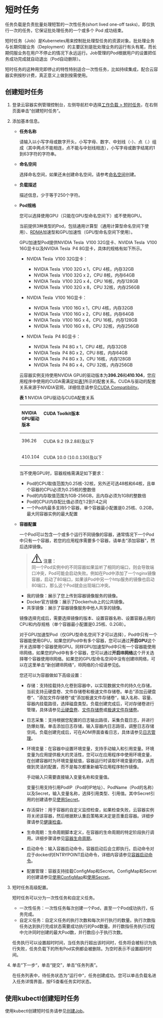 # 短时任务<a name="cci_01_0051"></a>

任务负载是负责批量处理短暂的一次性任务\(short lived one-off tasks\)，即仅执行一次的任务，它保证批处理任务的一个或多个 Pod 成功结束。

短时任务（Job）是Kubernetes用来控制批处理型任务的资源对象。批处理业务与长期伺服业务（Deployment）的主要区别是批处理业务的运行有头有尾，而长期伺服业务在用户不停止的情况下永远运行。Job管理的Pod根据用户的设置把任务成功完成就自动退出（Pod自动删除）。

短时任务的这种用完即停止的特性特别适合一次性任务，比如持续集成，配合云容器实例按秒计费，真正意义上做到按需使用。

## 创建短时任务<a name="section1754218181551"></a>

1.  登录云容器实例管理控制台，左侧导航栏中选择[工作负载 \> 短时任务](https://console.huaweicloud.com/cci/?#/app/workload/job/list)，在右侧页面单击“创建短时任务“。
2.  添加基本信息。
    -   **任务名称**

        请输入以小写字母或数字开头，小写字母、数字、中划线（-）、点（.）组成（其中两点不能相连，点不能与中划线相连），小写字母或数字结尾的1到63字符的字符串。

    -   **命名空间**

        选择命名空间，如果还未创建命名空间，请参考[命名空间](命名空间.md)创建。

    -   **负载描述**

        描述信息，少于等于250个字符。

    -   **Pod规格**

        您可以选择使用GPU（只能在GPU型命名空间下）或不使用GPU。

        当前提供3种类型的Pod，包括通用计算型（通用计算型命名空间下使用）、[RDMA](https://zh.wikipedia.org/wiki/%E8%BF%9C%E7%A8%8B%E7%9B%B4%E6%8E%A5%E5%86%85%E5%AD%98%E8%AE%BF%E9%97%AE)加速型和GPU加速性（GPU型命名空间下使用）。

        GPU加速型Pod提供NVIDIA Tesla  V100 32G显卡、NVIDIA Tesla  V100 16G显卡以及NVIDIA Tesla  P4 8G显卡，具体的规格有如下所示。

        -   NVIDIA Tesla  V100 32G显卡：
            -   NVIDIA Tesla  V100 32G x 1，CPU 4核，内存32GB
            -   NVIDIA Tesla  V100 32G x 2，CPU 8核，内存64GB
            -   NVIDIA Tesla  V100 32G x 4，CPU 16核，内存128GB
            -   NVIDIA Tesla  V100 32G x 8，CPU 32核，内存256GB

        -   NVIDIA Tesla  V100 16G显卡：
            -   NVIDIA Tesla  V100 16G x 1，CPU 4核，内存32GB
            -   NVIDIA Tesla  V100 16G x 2，CPU 8核，内存64GB
            -   NVIDIA Tesla  V100 16G x 4，CPU 16核，内存128GB
            -   NVIDIA Tesla  V100 16G x 8，CPU 32核，内存256GB

        -   NVIDIA Tesla  P4 8G显卡：
            -   NVIDIA Tesla  P4 8G x 1，CPU 4核，内存32GB
            -   NVIDIA Tesla  P4 8G x 2，CPU 8核，内存64GB
            -   NVIDIA Tesla  P4 8G x 3，CPU 16核，内存128GB
            -   NVIDIA Tesla  P4 8G x 4，CPU 32核，内存256GB


        云容器实例支持使用NVIDIA GPU的驱动版本为**396.26**和**410.104**，您应用程序中使用的CUDA需满足如[表1](#table2822104310159)所示的配套关系。CUDA与驱动的配套关系来源于NVIDIA官网，详细信息请参见[CUDA Compatibility](https://docs.nvidia.com/deploy/cuda-compatibility/index.html)。

        **表 1**  NVIDIA GPU驱动与CUDA配套关系

        <a name="table2822104310159"></a>
        <table><thead align="left"><tr id="row17823154311517"><th class="cellrowborder" valign="top" width="15.72%" id="mcps1.2.3.1.1"><p id="p114410478202"><a name="p114410478202"></a><a name="p114410478202"></a>NVIDIA GPU驱动版本</p>
        </th>
        <th class="cellrowborder" valign="top" width="84.28%" id="mcps1.2.3.1.2"><p id="p3823104361519"><a name="p3823104361519"></a><a name="p3823104361519"></a>CUDA Toolkit版本</p>
        </th>
        </tr>
        </thead>
        <tbody><tr id="row4823184321519"><td class="cellrowborder" valign="top" width="15.72%" headers="mcps1.2.3.1.1 "><p id="p10823114312154"><a name="p10823114312154"></a><a name="p10823114312154"></a>396.26</p>
        </td>
        <td class="cellrowborder" valign="top" width="84.28%" headers="mcps1.2.3.1.2 "><p id="p1356832711196"><a name="p1356832711196"></a><a name="p1356832711196"></a>CUDA 9.2 (9.2.88)及以下</p>
        </td>
        </tr>
        <tr id="row482384341513"><td class="cellrowborder" valign="top" width="15.72%" headers="mcps1.2.3.1.1 "><p id="p14823104361510"><a name="p14823104361510"></a><a name="p14823104361510"></a>410.104</p>
        </td>
        <td class="cellrowborder" valign="top" width="84.28%" headers="mcps1.2.3.1.2 "><p id="p3628192518161"><a name="p3628192518161"></a><a name="p3628192518161"></a>CUDA 10.0 (10.0.130)及以下</p>
        </td>
        </tr>
        </tbody>
        </table>

        当不使用GPU时，容器规格需满足如下要求：

        -   Pod的CPU取值范围为0.25核-32核，另外还可选48核和64核，且单个容器的CPU必须为0.25核的整数倍
        -   Pod的内存取值范围为1GB-256GB，且内存必须为1GB的整数倍
        -   Pod的CPU/内存配比值必须在1:2到1:4之间
        -   一个Pod内最多支持5个容器，单个容器最小配置是0.25核、0.2GB，最大同容器实例的最大配置

    -   **容器配置**

        一个Pod可以包含一个或多个运行不同镜像的容器，通常情况下一个Pod中只有一个容器，若您的应用程序需要多个容器，请单击“添加容器“，然后选择镜像。

        >![](public_sys-resources/icon-notice.gif) **注意：**   
        >同一个Pod实例中的不同容器如果监听了相同的端口，则会导致端口冲突，Pod可能会启动失败。例如在Pod中添加了一个nginx镜像容器，启动了80端口，如果该Pod中另一个http服务的镜像也启动80端口，那么这个Pod就会出现端口冲突。  

        -   我的镜像：展示了您上传到容器镜像服务的镜像。
        -   Docker官方镜像：展示了Dockerhub上的公共镜像。
        -   共享镜像：展示了容器镜像服务中他人共享的镜像。

        镜像选择完成后，需要选择镜像的版本、设置容器名称、设置容器占用的CPU和内存规格（单个容器最小配置是0.25核、0.2GB）。

        对于GPU加速型Pod（仅GPU型命名空间下才可以选择），Pod中只有一个容器能使用GPU，如果您的Pod中有多个容器，您可以通过**开启GPU**这个开关选择哪个容器使用GPU。同样GPU加速型Pod中只有一个容器能使用IB网络，如果您的Pod中有多个容器，您可以通过**开启IB网络**这个开关选择哪个容器使用IB网络。如果您的GPU型命名空间中没有创建IB网络，可以在这里单击“新创建IB网络“，IB网络的介绍请参见[6](命名空间.md#li536317258233)。

        您还可以为容器做如下高级设置：

        -   存储：支持挂载持久化卷到容器中，以实现数据文件的持久化存储，当前支持云硬盘卷、文件存储卷和极速文件存储卷。单击“添加云硬盘卷“、“添加文件存储卷“或“添加极速文件存储卷“，输入名称、容量、容器内挂载路径，选择磁盘类型。负载创建完成后，可对存储卷进行管理，具体请参见[云硬盘卷](云硬盘卷.md)、[文件存储卷](文件存储卷.md)或[极速文件存储卷](极速文件存储卷.md)。
        -   日志采集：支持根据您配置的日志输出路径，采集负载日志，并进行防爆处理。单击添加日志存储，输入容器内日志路径，调整日志存储空间。负载创建完成后，可在AOM界面查看日志，具体请参见[日志管理](日志管理.md)。
        -   环境变量：在容器中设置环境变量，支持手动输入和引用变量。环境变量为应用提供极大的灵活性，您可以在应用程序中使用环境变量，在创建容器时为环境变量赋值，容器运行时读取环境变量的值，从而做到灵活的配置，而不是每次都重新编写应用程序制作镜像。

            手动输入只需要直接输入变量名称和变量值。

            变量引用支持引用PodIP（Pod的IP地址）、PodName（Pod的名称）以及Secret，输入变量名称，选择引用类型、引用值。其中Secret引用的创建请参见[使用Secret](使用Secret.md)。

        -   存活探针：用于容器的自定义监控检查，如果检查失败，云容器实例将关闭该容器，然后根据默认重启策略来决定是否重启容器。详细步骤请参见[健康检查](健康检查.md)。
        -   生命周期：生命周期脚本定义，在容器的生命周期的特定阶段执行调用。详细步骤请参见[容器生命周期](容器生命周期.md)。
        -   启动命令：输入容器启动命令，容器启动后会立即执行。启动命令对应于docker的ENTRYPOINT启动命令，详细内容请参见[容器启动命令](容器启动命令.md)。
        -   配置管理：容器支持挂载ConfigMap和Secret。ConfigMap和Secret的创建请参见[使用ConfigMap](使用ConfigMap.md)和[使用Secret](使用Secret.md)。


3.  短时任务高级配置。

    短时任务可以分为一次性任务和自定义任务。

    -   一次性任务：一次性任务每次创建一个Pod，直至一个Pod成功执行，任务完成。
    -   自定义任务：自定义任务的执行次数和每次并行执行的数量。执行次数指任务达到执行完成状态需要成功执行的Pod数量。并行数指任务执行过程中允许同时创建的最大Pod数，并行数应小于执行次数。

    任务执行可以设置超时时间，当任务执行超出该时间时，任务将会被标识为执行失败，任务负载下的所有Pod实例都会被删除。为空时表示不设置超时时间。

4.  单击“下一步“，单击“提交”，单击“任务列表”。

    在任务列表中，待任务状态为“运行中“，任务创建成功。您可以单击负载名进入任务详情界面，按F5查看任务实时状态。


## 使用kubectl创建短时任务<a name="section1127114384291"></a>

使用kubectl创建短时任务请参见[创建Job](https://support.huaweicloud.com/devg-cci/cci_05_0022.html)。

